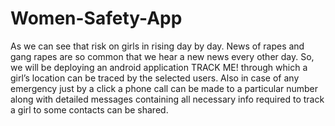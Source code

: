 # Women-Safety-App

As we can see that risk on girls in rising day by day. News of rapes and gang rapes are so common that we hear a new news every other day. So, we will be deploying an android application TRACK ME! through which a girl’s location can be traced by the selected users. Also in case of any emergency just by a click a phone call can be made to a particular number along with detailed messages containing all necessary info required to track a girl to some contacts can be shared.
